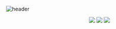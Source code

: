 ![header](https://capsule-render.vercel.app/api?type=soft&color=auto&height=250&section=header&text=Welcome&fontSize=90&animation=fadeIn&fontAlignY=38&desc=Woongcloud%20GitHub%20Profile&descAlignY=51&descAlign=72)

<div align="center">
	<img src="https://img.shields.io/badge/Node.js-339933?style=flat&logo=Node.js&logoColor=white" />
	<img src="https://img.shields.io/badge/HTML5-E34F26?style=flat&logo=HTML5&logoColor=white" />
	<img src="https://img.shields.io/badge/CSS3-1572B6?style=flat&logo=CSS3&logoColor=white" />
</div>
